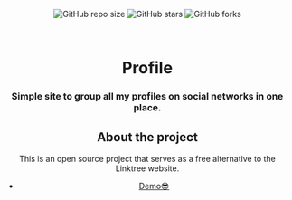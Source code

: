 <div align="center"> 
  
   ![GitHub repo size](https://img.shields.io/github/repo-size/web-developer03/social) 
   ![GitHub stars](https://img.shields.io/github/stars/web-developer03/social?style=social) 
   ![GitHub forks](https://img.shields.io/github/forks/web-developer03/social?style=social) 
  
   <br />

<h1 align="center">Profile</h1> 
 <h3 align="center">Simple site to group all my profiles on social networks in one place.</h3> 
  
  
 ## About the project 
  
 This is an open source project that serves as a free alternative to the Linktree website. 
 - [Demo😎](https://web-developer05.vercel.app/)